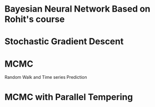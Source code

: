 # Bayesian Neural Network Based on Rohit's course 

# Stochastic Gradient Descent

# MCMC 
Random Walk and Time series Prediction

# MCMC with Parallel Tempering
